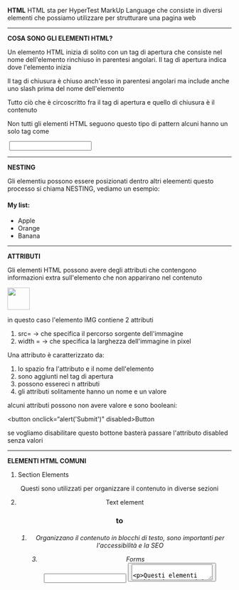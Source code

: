 **HTML**
HTML sta  per HyperTest MarkUp Language che consiste in diversi elementi che possiamo utilizzare per strutturare una pagina web

- - - - - - - - - - - - - - - - - - - - -

**COSA SONO GLI ELEMENTI HTML?**

Un elemento HTML inizia di solito con un tag di apertura che consiste nel nome dell'elemento rinchiuso in parentesi angolari. Il tag di apertura indica dove l'elemento inizia

Il tag di chiusura è chiuso anch'esso in parentesi angolari ma include anche uno slash prima del nome dell'elemento

Tutto ciò che è circoscritto fra il tag di apertura e quello di chiusura è il contenuto 

Non tutti gli elementi HTML seguono questo tipo di pattern alcuni hanno un solo tag come 

<img>
<input>

- - - - - - - - - - - - - - - - - - - - - - - - - - - - - -

**NESTING**

Gli elementiu possono essere posizionati dentro altri eleementi questo processo si chiama NESTING, vediamo un esempio: 

<div class="my-list">
  <h4>My list:</h4>

  <ul>
     <li>Apple</li>
     <li>Orange</li>
     <li>Banana</li>
  </ul>
</div>

- - - - - - - - - - - - - - - - - - - - - - - - - -

**ATTRIBUTI**

Gli elementi HTML possono avere degli attributi che contengono informazioni extra sull'elemento che non apparirano nel contenuto 

<img src="https://images.unsplash.com/photo" width="50">

in questo caso l'elemento IMG contiene 2 attributi 

1. src= -> che specifica il percorso sorgente dell'immagine 
2. width = -> che specifica la larghezza dell'immagine in pixel 

Una attributo è caratterizzato da: 

1. lo spazio fra l'attributo e il nome dell'elemento
2. sono aggiunti nel tag di apertura
3. possono essereci n attributi
4. gli attributi solitamente hanno un nome e un valore

alcuni attributi possono non avere valore e sono booleani:

<button onclick=“alert('Submit')" disabled>Button</button>

se vogliamo disabilitare questo bottone basterà passare l'attributo disabled senza valori

- - - - - - - - - - - - - - - - - - - - - - - - - - 

**ELEMENTI HTML COMUNI**

1. Section Elements
<div>
<span>
<header>
<footer>
<nav>
<main>
<section>

Questi sono utilizzati per organizzare il contenuto in diverse sezioni 

2. Text element 

<h1> to <h6>
<p>
<div>
<span>
<ul>
<ol>
<li>

Organizzano il contenuto in blocchi di testo, sono importanti per l'accessibilità e la SEO

3. Forms

<form>
<input>
<button>
<label>
<textarea>

Questi elementi combinati creano dei form che possono essere riempiti e invati

4. Immagini e link

<img>
<a>

elementi utilizzati per inserire un immagine o creare un hyperlink

5. Altri

<br>
<hr>

Utilizzati per aggiungere uno spazio 

- - - - - - - - - - - - - - - - - - - - - - -

**Block Level / Inline**

Gli elementi block level sono elementi che sono su una linea e ne prendono tutto lo spazio

Gli inline element sono element che non iniziano su una nuova riga e non prendono tutto lo spazio 

- - - - - - - - - - - - - - - - - - - - - - -

**Commenti**

I commenti permettono di inserire delle note e sono contenuti in questo modo

<! - - - - - -> sono ignorati e invisibili sono nell'editor di codice

- - - - - - - - - - - - - - - - - - - - - - - - - - 

**Tips**

1. gli elementi sono case insensitive ma è best practice scriverli in lowercase

2. chiudere i tag!

3. fare nesting in modo corretto

4. non si possono mettere insieme apici singoli e doppi apici




